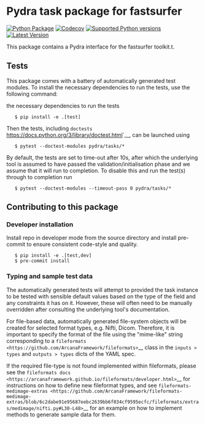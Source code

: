 # Pydra task package for fastsurfer

[![Python Package](https://github.com/nipype/pydra-fastsurfer/actions/workflows/pythonpackage.yaml/badge.svg)](https://github.com/nipype/pydra-fastsurfer/actions/workflows/pythonpackage.yaml)
[![Codecov](https://codecov.io/gh/nipype/pydra-fastsurfer/branch/main/graph/badge.svg?token=UIS0OGPST7)](https://codecov.io/gh/nipype/pydra-fastsurfer)
[![Supported Python versions](https://img.shields.io/pypi/pyversions/pydra-fastsurfer.svg)](https://pypi.python.org/pypi/pydra-fastsurfer/)
[![Latest Version](https://img.shields.io/pypi/v/pydra-fastsurfer.svg)](https://pypi.python.org/pypi/pydra-fastsurfer/)

This package contains a Pydra interface for the fastsurfer toolkit.t.


## Tests

This package comes with a battery of automatically generated test modules. To install the necessary dependencies to run the tests, use the following command:

the necessary dependencies to run the tests

```
   $ pip install -e .[test]
```

Then the tests, including `doctests` <https://docs.python.org/3/library/doctest.html>`__, can be launched using

```
   $ pytest --doctest-modules pydra/tasks/*
```


By default, the tests are set to time-out after 10s, after which the underlying tool is
assumed to have passed the validation/initialisation phase and we assume that it will
run to completion. To disable this and run the test(s) through to completion run

```
   $ pytest --doctest-modules --timeout-pass 0 pydra/tasks/*
```


## Contributing to this package

### Developer installation

Install repo in developer mode from the source directory and install pre-commit to
ensure consistent code-style and quality.

```
   $ pip install -e .[test,dev]
   $ pre-commit install
```


### Typing and sample test data

The automatically generated tests will attempt to provided the task instance to be tested
with sensible default values based on the type of the field and any constraints it has
on it. However, these will often need to be manually overridden after consulting the
underlying tool's documentation.

For file-based data, automatically generated file-system objects will be created for
selected format types, e.g. Nifti, Dicom. Therefore, it is important to specify the
format of the file using the "mime-like" string corresponding to a
`fileformats <https://github.com/ArcanaFramework/fileformats>`__ class
in the ``inputs > types`` and ``outputs > types`` dicts of the YAML spec.

If the required file-type is not found implemented within fileformats, please see the `fileformats
docs <https://arcanaframework.github.io/fileformats/developer.html>`__ for instructions on how to define
new fileformat types, and see 
`fileformats-medimage-extras <https://github.com/ArcanaFramework/fileformats-medimage-extras/blob/6c2dabe91e95687eebc2639bb6f034cf9595ecfc/fileformats/extras/medimage/nifti.py#L30-L48>`__
for an example on how to implement methods to generate sample data for them.
